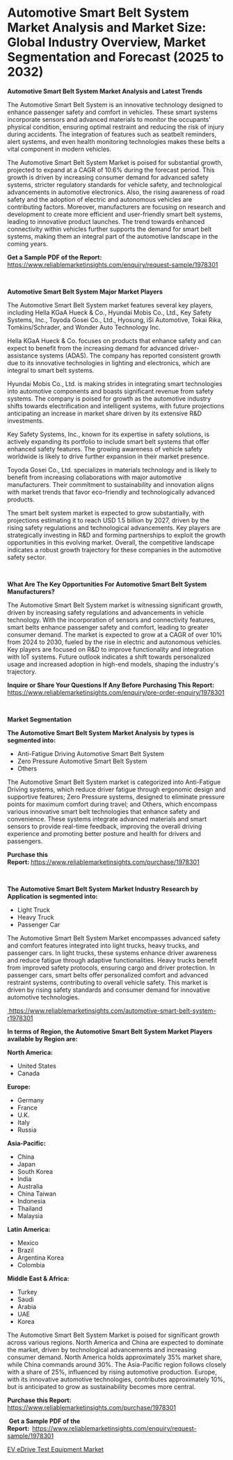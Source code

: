 <p><h1>Automotive Smart Belt System Market Analysis and Market Size: Global Industry Overview, Market Segmentation and Forecast (2025 to 2032)</h1></p><p><strong>Automotive Smart Belt System Market Analysis and Latest Trends</strong></p>
<p><p>The Automotive Smart Belt System is an innovative technology designed to enhance passenger safety and comfort in vehicles. These smart systems incorporate sensors and advanced materials to monitor the occupants' physical condition, ensuring optimal restraint and reducing the risk of injury during accidents. The integration of features such as seatbelt reminders, alert systems, and even health monitoring technologies makes these belts a vital component in modern vehicles.</p><p>The Automotive Smart Belt System Market is poised for substantial growth, projected to expand at a CAGR of 10.6% during the forecast period. This growth is driven by increasing consumer demand for advanced safety systems, stricter regulatory standards for vehicle safety, and technological advancements in automotive electronics. Also, the rising awareness of road safety and the adoption of electric and autonomous vehicles are contributing factors. Moreover, manufacturers are focusing on research and development to create more efficient and user-friendly smart belt systems, leading to innovative product launches. The trend towards enhanced connectivity within vehicles further supports the demand for smart belt systems, making them an integral part of the automotive landscape in the coming years.</p></p>
<p><strong>Get a Sample PDF of the Report:&nbsp;</strong> <a href="https://www.reliablemarketinsights.com/enquiry/request-sample/1978301?utm_campaign=3293&utm_medium=2&utm_source=Github&utm_content=ia&utm_term=31032025&utm_id=automotive-smart-belt-system">https://www.reliablemarketinsights.com/enquiry/request-sample/1978301</a></p>
<p>&nbsp;</p>
<p><strong>Automotive Smart Belt System Major Market Players</strong></p>
<p><p>The Automotive Smart Belt System market features several key players, including Hella KGaA Hueck & Co., Hyundai Mobis Co., Ltd., Key Safety Systems, Inc., Toyoda Gosei Co., Ltd., Hyosung, iSi Automotive, Tokai Rika, Tomkins/Schrader, and Wonder Auto Technology Inc. </p><p>Hella KGaA Hueck & Co. focuses on products that enhance safety and can expect to benefit from the increasing demand for advanced driver-assistance systems (ADAS). The company has reported consistent growth due to its innovative technologies in lighting and electronics, which are integral to smart belt systems.</p><p>Hyundai Mobis Co., Ltd. is making strides in integrating smart technologies into automotive components and boasts significant revenue from safety systems. The company is poised for growth as the automotive industry shifts towards electrification and intelligent systems, with future projections anticipating an increase in market share driven by its extensive R&D investments.</p><p>Key Safety Systems, Inc., known for its expertise in safety solutions, is actively expanding its portfolio to include smart belt systems that offer enhanced safety features. The growing awareness of vehicle safety worldwide is likely to drive further expansion in their market presence.</p><p>Toyoda Gosei Co., Ltd. specializes in materials technology and is likely to benefit from increasing collaborations with major automotive manufacturers. Their commitment to sustainability and innovation aligns with market trends that favor eco-friendly and technologically advanced products.</p><p>The smart belt system market is expected to grow substantially, with projections estimating it to reach USD 1.5 billion by 2027, driven by the rising safety regulations and technological advancements. Key players are strategically investing in R&D and forming partnerships to exploit the growth opportunities in this evolving market. Overall, the competitive landscape indicates a robust growth trajectory for these companies in the automotive safety sector.</p></p>
<p>&nbsp;</p>
<p><strong>What Are The Key Opportunities For Automotive Smart Belt System Manufacturers?</strong></p>
<p><p>The Automotive Smart Belt System market is witnessing significant growth, driven by increasing safety regulations and advancements in vehicle technology. With the incorporation of sensors and connectivity features, smart belts enhance passenger safety and comfort, leading to greater consumer demand. The market is expected to grow at a CAGR of over 10% from 2024 to 2030, fueled by the rise in electric and autonomous vehicles. Key players are focused on R&D to improve functionality and integration with IoT systems. Future outlook indicates a shift towards personalized usage and increased adoption in high-end models, shaping the industry's trajectory.</p></p>
<p><strong>Inquire or Share Your Questions If Any Before Purchasing This Report:</strong> <a href="https://www.reliablemarketinsights.com/enquiry/pre-order-enquiry/1978301?utm_campaign=3293&utm_medium=2&utm_source=Github&utm_content=ia&utm_term=31032025&utm_id=automotive-smart-belt-system">https://www.reliablemarketinsights.com/enquiry/pre-order-enquiry/1978301</a></p>
<p>&nbsp;</p>
<p><strong>Market Segmentation</strong></p>
<p><strong>The Automotive Smart Belt System Market Analysis by types is segmented into:</strong></p>
<p><ul><li>Anti-Fatigue Driving Automotive Smart Belt System</li><li>Zero Pressure Automotive Smart Belt System</li><li>Others</li></ul></p>
<p><p>The Automotive Smart Belt System market is categorized into Anti-Fatigue Driving systems, which reduce driver fatigue through ergonomic design and supportive features; Zero Pressure systems, designed to eliminate pressure points for maximum comfort during travel; and Others, which encompass various innovative smart belt technologies that enhance safety and convenience. These systems integrate advanced materials and smart sensors to provide real-time feedback, improving the overall driving experience and promoting better posture and health for drivers and passengers.</p></p>
<p><strong>Purchase this Report:&nbsp;</strong><a href="https://www.reliablemarketinsights.com/purchase/1978301?utm_campaign=3293&utm_medium=2&utm_source=Github&utm_content=ia&utm_term=31032025&utm_id=automotive-smart-belt-system">https://www.reliablemarketinsights.com/purchase/1978301</a></p>
<p>&nbsp;</p>
<p><strong>The Automotive Smart Belt System Market Industry Research by Application is segmented into:</strong></p>
<p><ul><li>Light Truck</li><li>Heavy Truck</li><li>Passenger Car</li></ul></p>
<p><p>The Automotive Smart Belt System Market encompasses advanced safety and comfort features integrated into light trucks, heavy trucks, and passenger cars. In light trucks, these systems enhance driver awareness and reduce fatigue through adaptive functionalities. Heavy trucks benefit from improved safety protocols, ensuring cargo and driver protection. In passenger cars, smart belts offer personalized comfort and advanced restraint systems, contributing to overall vehicle safety. This market is driven by rising safety standards and consumer demand for innovative automotive technologies.</p></p>
<p><a href="https://www.reliablemarketinsights.com/automotive-smart-belt-system-r1978301?utm_campaign=3293&utm_medium=2&utm_source=Github&utm_content=ia&utm_term=31032025&utm_id=automotive-smart-belt-system">&nbsp;https://www.reliablemarketinsights.com/automotive-smart-belt-system-r1978301</a></p>
<p><strong>In terms of Region, the Automotive Smart Belt System Market Players available by Region are:</strong></p>
<p>
    <p> <strong> North America: </strong>
        <ul>
            <li>United States</li>
            <li>Canada</li>
        </ul>
        </p> 
    <p> <strong> Europe: </strong>
        <ul>
            <li>Germany</li>
            <li>France</li>
            <li>U.K.</li>
            <li>Italy</li>
            <li>Russia</li>
        </ul>
        </p> 
    <p> <strong> Asia-Pacific: </strong>
        <ul>
            <li>China</li>
            <li>Japan</li>
            <li>South Korea</li>
            <li>India</li>
            <li>Australia</li>
            <li>China Taiwan</li>
            <li>Indonesia</li>
            <li>Thailand</li>
            <li>Malaysia</li>
        </ul>
        </p> 
    <p> <strong> Latin America: </strong>
        <ul>
            <li>Mexico</li>
            <li>Brazil</li>
            <li>Argentina Korea</li>
            <li>Colombia</li>
        </ul>
        </p> 
    <p> <strong> Middle East & Africa: </strong>
        <ul>
            <li>Turkey</li>
            <li>Saudi</li>
            <li>Arabia</li>
            <li>UAE</li>
            <li>Korea</li>
        </ul>
    </p>
    </p>
<p><p>The Automotive Smart Belt System Market is poised for significant growth across various regions. North America and China are expected to dominate the market, driven by technological advancements and increasing consumer demand. North America holds approximately 35% market share, while China commands around 30%. The Asia-Pacific region follows closely with a share of 25%, influenced by rising automotive production. Europe, with its innovative automotive technologies, contributes approximately 10%, but is anticipated to grow as sustainability becomes more central.</p></p>
<p><strong>Purchase this Report: </strong><a href="https://www.reliablemarketinsights.com/purchase/1978301?utm_campaign=3293&utm_medium=2&utm_source=Github&utm_content=ia&utm_term=31032025&utm_id=automotive-smart-belt-system">https://www.reliablemarketinsights.com/purchase/1978301</a></p>
<p>&nbsp;<strong>Get a Sample PDF of the Report:&nbsp;&nbsp;</strong><a href="https://www.reliablemarketinsights.com/enquiry/request-sample/1978301?utm_campaign=3293&utm_medium=2&utm_source=Github&utm_content=ia&utm_term=31032025&utm_id=automotive-smart-belt-system">https://www.reliablemarketinsights.com/enquiry/request-sample/1978301</a></p>
<p><strong></strong></p>
<p><p><a href="https://github.com/daemluari/Market-Research-Report-List-1/blob/main/ev-edrive-test-equipment-market.md?utm_campaign=3293&utm_medium=2&utm_source=Github&utm_content=ia&utm_term=31032025&utm_id=automotive-smart-belt-system">EV eDrive Test Equipment Market</a></p></p>